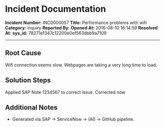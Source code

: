# Incident Documentation
**Incident Number:** INC0000057
**Title:** Performance problems with wifi
**Category:** inquiry
**Reported By:** 
**Opened At:** 2016-08-10 16:14:59
**Resolved At:** 
**sys_id:** 78271e1347c12200e0ef563dbb9a7109

---
## Root Cause
Wifi connection seems slow. Webpages are taking a very long time to load.

## Solution Steps
Applied SAP Note 1234567 to correct issue. Corrected now

## Additional Notes
- Generated via SAP → ServiceNow → (AI) → GitHub pipeline.
